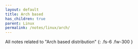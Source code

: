```yaml
---
layout: default
title: Arch based
has_children: true
parent: Linux
permalink: /notes/linux/arch/
---
```


All notes related to "Arch based distribution"
{: .fs-6 .fw-300 }


